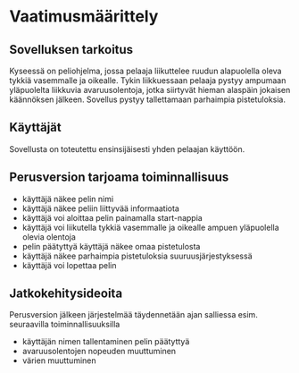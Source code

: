 # **Vaatimusmäärittely**

## **Sovelluksen tarkoitus**

Kyseessä on peliohjelma, jossa pelaaja liikuttelee ruudun alapuolella oleva tykkiä vasemmalle ja oikealle. Tykin liikkuessaan
pelaaja pystyy ampumaan yläpuolelta liikkuvia avaruusolentoja, jotka siirtyvät hieman alaspäin jokaisen käännöksen jälkeen.
Sovellus pystyy tallettamaan parhaimpia pistetuloksia.

## **Käyttäjät**

Sovellusta on toteutettu ensinsijäisesti yhden pelaajan käyttöön.

## **Perusversion tarjoama toiminnallisuus**

* käyttäjä näkee pelin nimi
* käyttäjä näkee peliin liittyvää informaatiota
* käyttäjä voi aloittaa pelin painamalla start-nappia
* käyttäjä voi liikutella tykkiä vasemmalle ja oikealle ampuen yläpuolella olevia olentoja
* pelin päätyttyä käyttäjä näkee omaa pistetulosta
* käyttäjä näkee parhaimpia pistetuloksia suuruusjärjestyksessä
* käyttäjä voi lopettaa pelin 

## **Jatkokehitysideoita**

Perusversion jälkeen järjestelmää täydennetään ajan salliessa esim. seuraavilla toiminnallisuuksilla

* käyttäjän nimen tallentaminen pelin päätyttyä
* avaruusolentojen nopeuden muuttuminen
* värien muuttuminen

